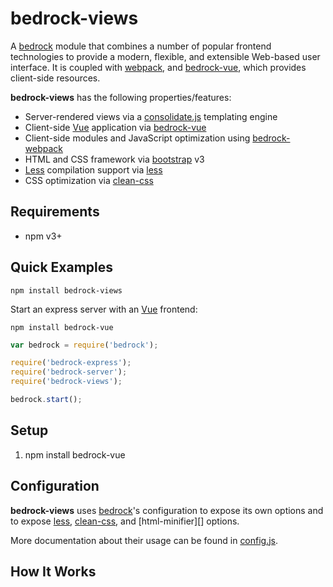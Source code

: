 # bedrock-views

A [bedrock][] module that combines a number of popular frontend technologies
to provide a modern, flexible, and extensible Web-based user interface. It
is coupled with [webpack][], and [bedrock-vue][], which provides
client-side resources.

**bedrock-views** has the following properties/features:
* Server-rendered views via a [consolidate.js][] templating engine
* Client-side [Vue][] application via [bedrock-vue][]
* Client-side modules and JavaScript optimization using [bedrock-webpack][]
* HTML and CSS framework via [bootstrap][] v3
* [Less][] compilation support via [less][]
* CSS optimization via [clean-css][]

## Requirements

- npm v3+

## Quick Examples

```
npm install bedrock-views
```

Start an express server with an [Vue][] frontend:

```
npm install bedrock-vue
```

```js
var bedrock = require('bedrock');

require('bedrock-express');
require('bedrock-server');
require('bedrock-views');

bedrock.start();
```

<!--
TODO: command line usage of compile-less
TODO: command line usage of optimize
TODO: use 'bedrock-views.vars.get' event
-->

## Setup

1. npm install bedrock-vue

## Configuration

**bedrock-views** uses [bedrock][]'s configuration to expose its own
options and to expose [less][], [clean-css][], and [html-minifier][] options.

<!--
TODO: description of `bedrock.config.views.vars`
TODO: description of how to override vue templates
-->

More documentation about their usage can be found in [config.js](./lib/config.js).

## How It Works

<!--
TODO: general
TODO: description of `bedrock-views.vars.get` event
TODO: description of `bedrock-views.add` event (possibly rename as well)
-->

<!--
TODO: description of 'bedrock-views.cli.compile-less.configure' event
TODO: description of 'bedrock-views.cli.optimize.configure' event
TODO: description of 'bedrock-views.optimize.run' event
-->

[bedrock]: https://github.com/digitalbazaar/bedrock
[bedrock-express]: https://github.com/digitalbazaar/bedrock-express
[bedrock-views]: https://github.com/digitalbazaar/bedrock-views
[bedrock-vue]: https://github.com/digitalbazaar/bedrock-vue
[bedrock-webpack]: https://github.com/digitalbazaar/bedrock-webpack
[bootstrap]: http://getbootstrap.com/
[clean-css]: https://github.com/jakubpawlowicz/clean-css
[consolidate.js]: https://github.com/tj/consolidate.js
[less]: https://github.com/less/less.js/
[webpack]: https://webpack.js.org/
[Less]: http://lesscss.org/
[Vue]: https://vuejs.org/
